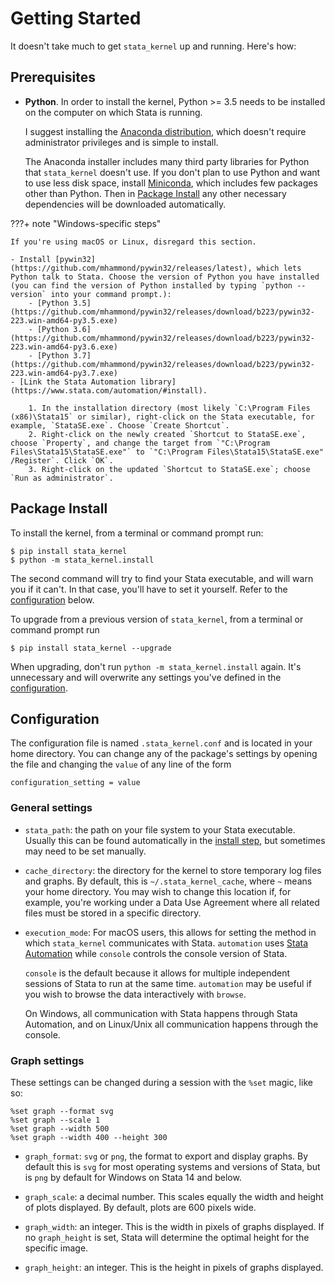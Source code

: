 # Getting Started

It doesn't take much to get `stata_kernel` up and running. Here's how:

## Prerequisites

- **Python**. In order to install the kernel, Python >= 3.5 needs to be installed on the computer on which Stata is running.

    I suggest installing the [Anaconda
    distribution](https://www.anaconda.com/download/), which doesn't require
    administrator privileges and is simple to install.

    The Anaconda installer includes many third party libraries for Python that
    `stata_kernel` doesn't use. If you don't plan to use Python and want to use
    less disk space, install [Miniconda](https://conda.io/miniconda.html), which
    includes few packages other than Python. Then in [Package
    Install](#package-install) any other necessary dependencies will be
    downloaded automatically.


???+ note "Windows-specific steps"

    If you're using macOS or Linux, disregard this section.

    - Install [pywin32](https://github.com/mhammond/pywin32/releases/latest), which lets Python talk to Stata. Choose the version of Python you have installed (you can find the version of Python installed by typing `python --version` into your command prompt.):
        - [Python 3.5](https://github.com/mhammond/pywin32/releases/download/b223/pywin32-223.win-amd64-py3.5.exe)
        - [Python 3.6](https://github.com/mhammond/pywin32/releases/download/b223/pywin32-223.win-amd64-py3.6.exe)
        - [Python 3.7](https://github.com/mhammond/pywin32/releases/download/b223/pywin32-223.win-amd64-py3.7.exe)
    - [Link the Stata Automation library](https://www.stata.com/automation/#install).

        1. In the installation directory (most likely `C:\Program Files (x86)\Stata15` or similar), right-click on the Stata executable, for example, `StataSE.exe`. Choose `Create Shortcut`.
        2. Right-click on the newly created `Shortcut to StataSE.exe`, choose `Property`, and change the target from `"C:\Program Files\Stata15\StataSE.exe"` to `"C:\Program Files\Stata15\StataSE.exe" /Register`. Click `OK`.
        3. Right-click on the updated `Shortcut to StataSE.exe`; choose `Run as administrator`.

## Package Install

To install the kernel, from a terminal or command prompt run:

```
$ pip install stata_kernel
$ python -m stata_kernel.install
```

The second command will try to find your Stata executable, and will warn you if
it can't. In that case, you'll have to set it yourself. Refer to the
[configuration](#configuration) below.

To upgrade from a previous version of `stata_kernel`, from a terminal or command prompt run

```
$ pip install stata_kernel --upgrade
```

When upgrading, don't run `python -m stata_kernel.install` again. It's
unnecessary and will overwrite any settings you've defined in the
[configuration](#configuration).

## Configuration

The configuration file is named `.stata_kernel.conf` and is located in your home
directory. You can change any of the package's settings by opening the file and
changing the `value` of any line of the form

```
configuration_setting = value
```

### General settings

- `stata_path`: the path on your file system to your Stata executable. Usually this can be found automatically in the [install step](getting_started.md#package-install), but sometimes may need to be set manually.

- `cache_directory`: the directory for the kernel to store temporary log files and graphs. By default, this is `~/.stata_kernel_cache`, where `~` means your home directory. You may wish to change this location if, for example, you're working under a Data Use Agreement where all related files must be stored in a specific directory.

- `execution_mode`: For macOS users, this allows for setting the method in which `stata_kernel` communicates with Stata. `automation` uses [Stata Automation](https://www.stata.com/automation/) while `console` controls the console version of Stata.

    `console` is the default because it allows for multiple independent sessions
    of Stata to run at the same time. `automation` may be useful if you wish to
    browse the data interactively with `browse`.

    On Windows, all communication with Stata happens through Stata Automation,
    and on Linux/Unix all communication happens through the console.

### Graph settings

These settings can be changed during a session with the `%set` magic, like so:

```
%set graph --format svg
%set graph --scale 1
%set graph --width 500
%set graph --width 400 --height 300
```

- `graph_format`: `svg` or `png`, the format to export and display graphs. By default this is `svg` for most operating systems and versions of Stata, but is `png` by default for Windows on Stata 14 and below.

- `graph_scale`: a decimal number. This scales equally the width and height of plots displayed. By default, plots are 600 pixels wide.

- `graph_width`: an integer. This is the width in pixels of graphs displayed. If no `graph_height` is set, Stata will determine the optimal height for the specific image.

- `graph_height`: an integer. This is the height in pixels of graphs displayed.

